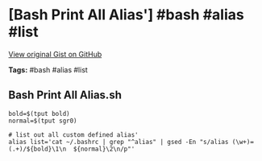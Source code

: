 # [Bash Print All Alias'] #bash #alias #list

[View original Gist on GitHub](https://gist.github.com/Integralist/b0f4c62d38761babfd8616694a852024)

**Tags:** #bash #alias #list

## Bash Print All Alias.sh

```shell
bold=$(tput bold)
normal=$(tput sgr0)

# list out all custom defined alias'
alias list='cat ~/.bashrc | grep "^alias" | gsed -En "s/alias (\w+)=(.+)/${bold}\1\n  ${normal}\2\n/p"'
```


